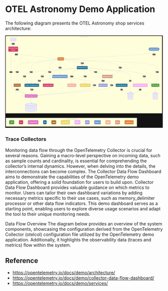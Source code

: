 # OTEL Astronomy Demo Application

The following diagram presents the OTEL Astronomy shop services architecture:

![](img/DemoServices.png)

### Trace Collectors
Monitoring data flow through the OpenTelemetry Collector is crucial for several reasons. Gaining a macro-level perspective on incoming data, such as sample counts and cardinality, is essential for comprehending the collector’s internal dynamics. However, when delving into the details, the interconnections can become complex. The Collector Data Flow Dashboard aims to demonstrate the capabilities of the OpenTelemetry demo application, offering a solid foundation for users to build upon. Collector Data Flow Dashboard provides valuable guidance on which metrics to monitor. Users can tailor their own dashboard variations by adding necessary metrics specific to their use cases, such as memory_delimiter processor or other data flow indicators. This demo dashboard serves as a starting point, enabling users to explore diverse usage scenarios and adapt the tool to their unique monitoring needs.

Data Flow Overview
The diagram below provides an overview of the system components, showcasing the configuration derived from the OpenTelemetry Collector (otelcol) configuration file utilized by the OpenTelemetry demo application. Additionally, it highlights the observability data (traces and metrics) flow within the system.

## Reference
- https://opentelemetry.io/docs/demo/architecture/
- https://opentelemetry.io/docs/demo/collector-data-flow-dashboard/
- https://opentelemetry.io/docs/demo/services/